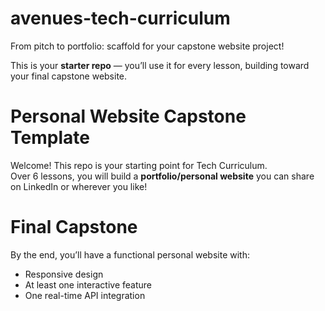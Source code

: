 # avenues-tech-curriculum
From pitch to portfolio: scaffold for your capstone website project!

This is your **starter repo** — you’ll use it for every lesson, building toward your final capstone website.

# Personal Website Capstone Template

Welcome! This repo is your starting point for Tech Curriculum.  
Over 6 lessons, you will build a **portfolio/personal website** you can share on LinkedIn or wherever you like!  


# Final Capstone
By the end, you’ll have a functional personal website with:
- Responsive design
- At least one interactive feature
- One real-time API integration

